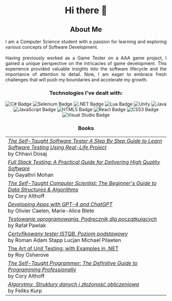 <h1 align="center">Hi there 👋</h1>
<h2 align="center"> About Me</h2>
<div align="justify">
I am a Computer Science student with a passion for learning and exploring various concepts of Software Development. 
  <br>
  <br>
Having previously worked as a Game Tester on a AAA game project, I gained a unique perspective on the intricacies of game development. This experience provided valuable insights into the software lifecycle and the importance of attention to detail. Now, I am eager to embrace fresh challenges that will push my boundaries and accelerate my growth.
</div>

<h3 align="center"> Technologies I've dealt with:</h3>
<div align="center">
  
![C# Badge](https://img.shields.io/badge/C%23-512BD4?logo=csharp&logoColor=fff&style=plastic)
![Selenium Badge](https://img.shields.io/badge/Selenium-43B02A?logo=selenium&logoColor=fff&style=plastic)
![.NET Badge](https://img.shields.io/badge/.NET-512BD4?logo=dotnet&logoColor=fff&style=plastic)
![Lua Badge](https://img.shields.io/badge/Lua-2C2D72?logo=lua&logoColor=fff&style=plastic)
![Unity](https://img.shields.io/badge/unity-%23000000.svg?style=for-the-badge&logo=unity&logoColor=white&style=plastic)
![Java](https://img.shields.io/badge/java-%23ED8B00.svg?style=for-the-badge&logo=openjdk&logoColor=white&style=plastic)
![JavaScript Badge](https://img.shields.io/badge/JavaScript-F7DF1E?logo=javascript&logoColor=000&style=plastic)
![HTML5 Badge](https://img.shields.io/badge/HTML5-E34F26?logo=html5&logoColor=fff&style=plastic)
![React Badge](https://img.shields.io/badge/React-61DAFB?logo=react&logoColor=000&style=plastic)
![CSS3 Badge](https://img.shields.io/badge/CSS3-1572B6?logo=css3&logoColor=fff&style=plastic)
![Visual Studio Badge](https://img.shields.io/badge/Visual%20Studio-5C2D91?logo=visualstudio&logoColor=fff&style=plastic)

</div>
<h3 align="center">Books</h2>
<table align="center">
  <tr>
   <td>
     <a href="https://www.amazon.com/Self-Taught-Software-Testing-Real-Life-Project/dp/B087R7ZKHG"> <i>The Self-Taught Software Tester A Step By Step Guide to Learn Software Testing Using Real-Life Project</i></a> <br> by Chhavi Dosaj 
   </td>
    </tr>
  <tr>
  <td>
    <a href="https://www.amazon.com/Full-Stack-Testing-Practical-Delivering/dp/1098108132"><i>Full Stack Testing: A Practical Guide for Delivering High Quality Software</i></a> <br>by Gayathri Mohan
  </td>
    </tr>
  <tr>
  <td>
    <a href="https://www.amazon.com/Self-Taught-Computer-Scientist-Beginners-Science/dp/1119724414"><i>The Self-Taught Computer Scientist: The Beginner's Guide to Data Structures & Algorithms</i></a> <br>by Cory Althoff
  </td>
    </tr>
</tr>
<tr>
  <td>
    <a href="https://www.amazon.com/Developing-Apps-GPT-4-ChatGPT-Intelligent/dp/1098152484"><i>Developing Apps with GPT-4 and ChatGPT</i></a> <br> by Olivier Caelen, Marie-Alice Blete 
  </td>
</tr>
<tr>
  <td>
    <a href="https://helion.pl/ksiazki/testowanie-oprogramowania-podrecznik-dla-poczatkujacych-rafal-pawlak,szteop.htm"><i>Testowanie oprogramowania. Podręcznik dla początkujących</i></a> <br> by Rafał Pawlak
  </td>
</tr>
  <tr>
    <td>
       <a href="https://helion.pl/ksiazki/certyfikowany-tester-istqb-poziom-podstawowy-adam-roman-lucjan-stapp,ctispv.htm"> <i>Certyfikowany tester ISTQB. Poziom podstawowy</i><br></a> by Roman Adam Stapp Lucjan Michael Pilaeten
    </td>
  </tr>
  <tr>
    <td>
      <a href="https://www.amazon.pl/Art-Unit-Testing-Examples-NET/dp/1933988274"><i></i>The Art of Unit Testing: with Examples in .NET</i></a><br> by Roy Osherove
    </td>
  </tr>
  <tr>
    <td>
      <a href="https://www.amazon.com/Self-Taught-Programmer-Definitive-Programming-Professionally/dp/0999685902"><i>The Self-Taught Programmer: The Definitive Guide to Programming Professionally</i></a><br> by Cory Althoff
    </td>
  </tr>
  <tr>
    <td>
      <a href="https://helion.pl/ksiazki/algorytmy-struktury-danych-i-zlozonosc-obliczeniowa-feliks-kurp,alstda.htm"><i>Algorytmy. Struktury danych i złożoność obliczeniowa</i></a><br> by Feliks Kurp
    </td>
  </tr>
<!--
**WojciechMarczewski/WojciechMarczewski** is a ✨ _special_ ✨ repository because its `README.md` (this file) appears on your GitHub profile.



Here are some ideas to get you started:

- 🔭 I’m currently working on ...
- 🌱 I’m currently learning ...
- 👯 I’m looking to collaborate on ...
- 🤔 I’m looking for help with ...
- 💬 Ask me about ...
- 📫 How to reach me: ...
- 😄 Pronouns: ...
- ⚡ Fun fact: ...
-->
